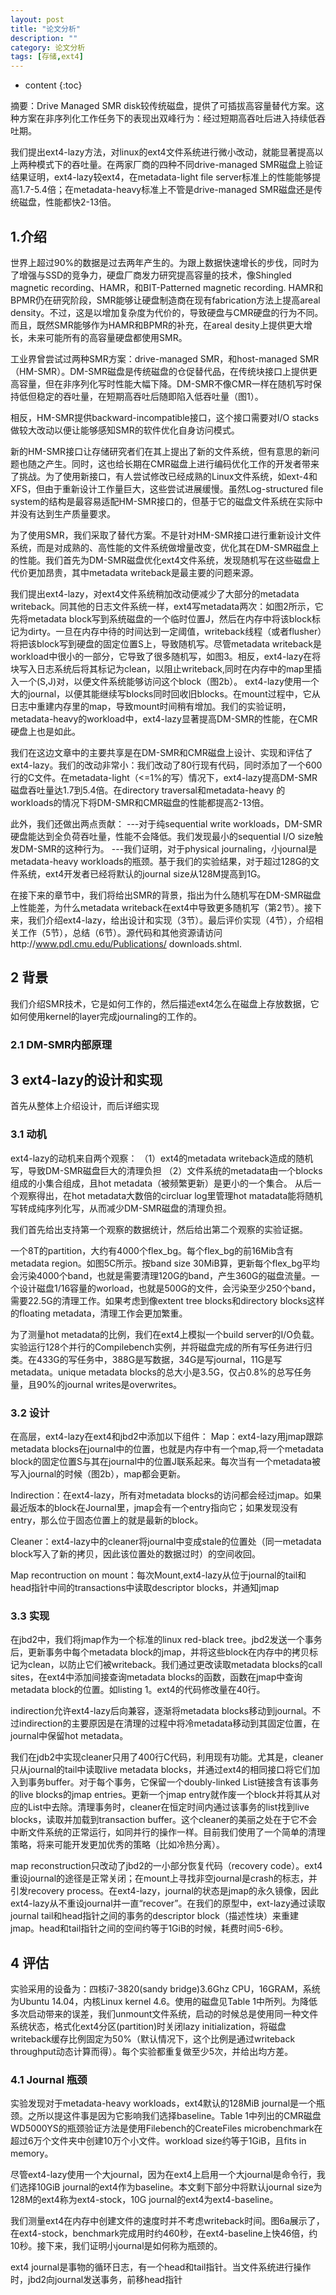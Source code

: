 ```yaml
---
layout: post
title: "论文分析"
description: ""
category: 论文分析
tags: [存储,ext4]
---
```

* content
{:toc}

摘要：Drive Managed SMR disk较传统磁盘，提供了可插拔高容量替代方案。这种方案在非序列化工作任务下的表现出双峰行为：经过短期高吞吐后进入持续低吞吐期。





我们提出ext4-lazy方法，对linux的ext4文件系统进行微小改动，就能显著提高以上两种模式下的吞吐量。在两家厂商的四种不同drive-managed SMR磁盘上验证结果证明，ext4-lazy较ext4，在metadata-light file server标准上的性能能够提高1.7-5.4倍；在metadata-heavy标准上不管是drive-managed SMR磁盘还是传统磁盘，性能都快2-13倍。

## 1.介绍

世界上超过90%的数据是过去两年产生的。为跟上数据快速增长的步伐，同时为了增强与SSD的竞争力，硬盘厂商发力研究提高容量的技术，像Shingled magnetic recording、HAMR，和BIT-Patterned magnetic recording. HAMR和BPMR仍在研究阶段，SMR能够让硬盘制造商在现有fabrication方法上提高areal  density。不过，这是以增加复杂度为代价的，导致硬盘与CMR硬盘的行为不同。而且，既然SMR能够作为HAMR和BPMR的补充，在areal   desity上提供更大增长，未来可能所有的高容量硬盘都使用SMR。

工业界曾尝试过两种SMR方案：drive-managed SMR，和host-managed SMR（HM-SMR）。DM-SMR磁盘是传统磁盘的仓促替代品，在传统块接口上提供更高容量，但在非序列化写时性能大幅下降。DM-SMR不像CMR一样在随机写时保持低但稳定的吞吐量，在短期高吞吐后随即陷入低吞吐量（图1）。

相反，HM-SMR提供backward-incompatible接口，这个接口需要对I/O stacks做较大改动以便让能够感知SMR的软件优化自身访问模式。

新的HM-SMR接口让存储研究者们在其上提出了新的文件系统，但有意思的新问题也随之产生。同时，这也给长期在CMR磁盘上进行编码优化工作的开发者带来了挑战。为了使用新接口，有人尝试修改已经成熟的Linux文件系统，如ext-4和XFS，但由于重新设计工作量巨大，这些尝试进展缓慢。虽然Log-structured file system的结构是最容易适配HM-SMR接口的，但基于它的磁盘文件系统在实际中并没有达到生产质量要求。

为了使用SMR，我们采取了替代方案。不是针对HM-SMR接口进行重新设计文件系统，而是对成熟的、高性能的文件系统做增量改变，优化其在DM-SMR磁盘上的性能。我们首先为DM-SMR磁盘优化ext4文件系统，发现随机写在这些磁盘上代价更加昂贵，其中metadata writeback是最主要的问题来源。

我们提出ext4-lazy，对ext4文件系统稍加改动便减少了大部分的metadata writeback。同其他的日志文件系统一样，ext4写metadata两次：如图2所示，它先将metadata block写到系统磁盘的一个临时位置J，然后在内存中将该block标记为dirty。一旦在内存中待的时间达到一定阈值，writeback线程（或者flusher）将把该block写到硬盘的固定位置S上，导致随机写。尽管metadata writeback是workload中很小的一部分，它导致了很多随机写，如图3。相反，ext4-lazy在将块写入日志系统后将其标记为clean，以阻止writeback,同时在内存中的map里插入一个(S,J)对，以便文件系统能够访问这个block（图2b）。  ext4-lazy使用一个大的journal，以便其能继续写blocks同时回收旧blocks。在mount过程中，它从日志中重建内存里的map，导致mount时间稍有增加。我们的实验证明，metadata-heavy的workload中，ext4-lazy显著提高DM-SMR的性能，在CMR硬盘上也是如此。

我们在这边文章中的主要共享是在DM-SMR和CMR磁盘上设计、实现和评估了ext4-lazy。我们的改动非常小：我们改动了80行现有代码，同时添加了一个600行的C文件。在metadata-light（<=1%的写）情况下，ext4-lazy提高DM-SMR磁盘吞吐量达1.7到5.4倍。在directory traversal和metadata-heavy 的workloads的情况下将DM-SMR和CMR磁盘的性能都提高2-13倍。

此外，我们还做出两点贡献：
---对于纯sequential write workloads，DM-SMR硬盘能达到全负荷吞吐量，性能不会降低。我们发现最小的sequential I/O size触发DM-SMR的这种行为。
---我们证明，对于physical journaling，小journal是metadata-heavy workloads的瓶颈。基于我们的实验结果，对于超过128G的文件系统，ext4开发者已经将默认的journal size从128M提高到1G。

在接下来的章节中，我们将给出SMR的背景，指出为什么随机写在DM-SMR磁盘上性能差，为什么metadata writeback在ext4中导致更多随机写（第2节）。接下来，我们介绍ext4-lazy，给出设计和实现（3节）。最后评价实现（4节），介绍相关工作（5节），总结（6节）。源代码和其他资源请访问http://www.pdl.cmu.edu/Publications/
downloads.shtml.

## 2 背景
我们介绍SMR技术，它是如何工作的，然后描述ext4怎么在磁盘上存放数据，它如何使用kernel的layer完成journaling的工作的。

### 2.1 DM-SMR内部原理

## 3 ext4-lazy的设计和实现
首先从整体上介绍设计，而后详细实现

### 3.1 动机

ext4-lazy的动机来自两个观察：
（1）ext4的metadata writeback造成的随机写，导致DM-SMR磁盘巨大的清理负担
（2）文件系统的metadata由一个blocks组成的小集合组成，且hot metadata（被频繁更新）是更小的一个集合。
从后一个观察得出，在hot metadata大数倍的circluar log里管理hot matadata能将随机写转成纯序列化写，从而减少DM-SMR磁盘的清理负担。

我们首先给出支持第一个观察的数据统计，然后给出第二个观察的实验证据。

一个8T的partition，大约有4000个flex_bg。每个flex_bg的前16Mib含有metadata region。如图5C所示。按band size 30MiB算，更新每个flex_bg平均会污染4000个band，也就是需要清理120G的band，产生360G的磁盘流量。一个设计磁盘1/16容量的worload，也就是500G的文件，会污染至少250个band，需要22.5G的清理工作。如果考虑到像extent tree blocks和directory blocks这样的floating metadata，清理工作会更加繁重。

为了测量hot metadata的比例，我们在ext4上模拟一个build server的I/O负载。实验运行128个并行的Compilebench实例，并将磁盘完成的所有写任务进行归类。在433G的写任务中，388G是写数据，34G是写journal，11G是写metadata。unique metadata blocks的总大小是3.5G，仅占0.8%的总写任务量，且90%的journal writes是overwrites。

### 3.2 设计
在高层，ext4-lazy在ext4和jbd2中添加以下组件：
Map：ext4-lazy用jmap跟踪metadata blocks在journal中的位置，也就是内存中有一个map,将一个metadata block的固定位置S与其在journal中的位置J联系起来。每次当有一个metadata被写入journal的时候（图2b），map都会更新。

Indirection：在ext4-lazy，所有对metadata blocks的访问都会经过jmap。如果最近版本的block在Journal里，jmap会有一个entry指向它；如果发现没有entry，那么位于固态位置上的就是最新的block。

Cleaner：ext4-lazy中的cleaner将journal中变成stale的位置处（同一metadata block写入了新的拷贝，因此该位置处的数据过时）的空间收回。

Map recontruction on mount：每次Mount,ext4-lazy从位于journal的tail和head指针中间的transactions中读取descriptor blocks，并通知jmap

### 3.3 实现
在jbd2中，我们将jmap作为一个标准的linux red-black tree。jbd2发送一个事务后，更新事务中每个metadata block的jmap，并将这些block在内存中的拷贝标记为clean，以防止它们被writeback。我们通过更改读取metadata blocks的call sites，在ext4中添加间接查询metadata blocks的函数，函数在jmap中查询metadata block的位置。如listing 1。ext4的代码修改量在40行。

indirection允许ext4-lazy后向兼容，逐渐将metadata blocks移动到journal。不过indirection的主要原因是在清理的过程中将冷metadata移动到其固定位置，在journal中保留hot metadata。

我们在jdb2中实现cleaner只用了400行C代码，利用现有功能。尤其是，cleaner只从journal的tail中读取live metadata blocks，并通过ext4的相同接口将它们加入到事务buffer。对于每个事务，它保留一个doubly-linked List链接含有该事务的live blocks的jmap entries。更新一个jmap entry就作废一个block并将其从对应的List中去除。清理事务时，cleaner在恒定时间内通过该事务的list找到live blocks，读取并加载到transaction buffer。这个cleaner的美丽之处在于它不会中断文件系统的正常运行，如同并行的操作一样。目前我们使用了一个简单的清理策略，将来可能开发更加优秀的策略（比如冷热分离）。

map reconstruction只改动了jbd2的一小部分恢复代码（recovery code）。ext4重设journal的途径是正常关闭；在mount上寻找非空journal是crash的标志，并引发recovery process。在ext4-lazy，journal的状态是jmap的永久镜像，因此ext4-lazy从不重设journal并一直“recover”。在我们的原型中，ext-lazy通过读取journal tail和head指针之间的事务的descriptor block（描述性块）来重建jmap。head和tail指针之间的空间约等于1GiB的时候，耗费时间5-6秒。

## 4 评估

实验采用的设备为：四核i7-3820(sandy bridge)3.6Ghz CPU，16GRAM，系统为Ubuntu 14.04，内核Linux kernel 4.6。使用的磁盘见Table 1中所列。为降低多次启动带来的误差，我们unmount文件系统，启动的时候总是使用同一种文件系统状态，格式化ext4分区(partition)时关闭lazy initialization，将磁盘writeback缓存比例固定为50%（默认情况下，这个比例是通过writeback throughput动态计算而得）。每个实验都重复做至少5次，并给出均方差。

### 4.1 Journal 瓶颈
实验发现对于metadata-heavy workloads，ext4默认的128MiB journal是一个瓶颈。之所以提这件事是因为它影响我们选择baseline。Table 1中列出的CMR磁盘WD5000YS的瓶颈验证方法是使用Filebench的CreateFiles microbenchmark在超过6万个文件夹中创建10万个小文件。workload size约等于1GiB，且fits in memory。

尽管ext4-lazy使用一个大journal，因为在ext4上启用一个大journal是命令行，我们选择10GiB journal的ext4作为baseline。本文剩下部分中将默认journal size为128M的ext4称为ext4-stock，10G journal的ext4为ext4-baseline。

我们测量ext4在内存中创建文件的速度时并不考虑writeback时间。图6a展示了，在ext4-stock，benchmark完成用时约460秒，在ext4-baseline上快46倍，约10秒。接下来，我们证明小journal是如何称为瓶颈的。

ext4 journal是事物的循环日志，有一个head和tail指针。当文件系统进行操作时，jbd2向journal发送事务，前移head指针





